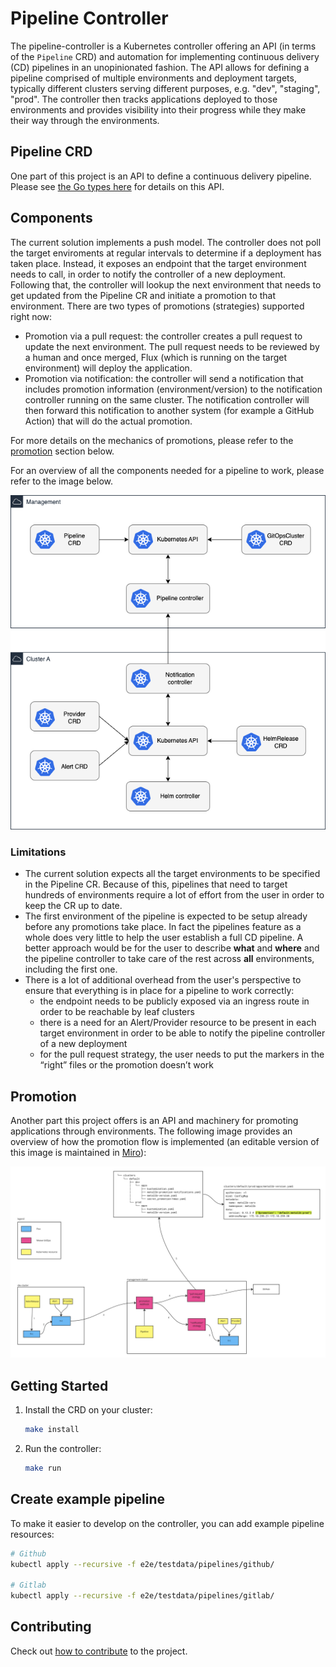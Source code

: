 # Pipeline Controller

The pipeline-controller is a Kubernetes controller offering an API (in terms of the `Pipeline` CRD) and automation for implementing continuous delivery (CD) pipelines in an unopinionated fashion. The API allows for defining a pipeline comprised of multiple environments and deployment targets, typically different clusters serving different purposes, e.g. "dev", "staging", "prod". The controller then tracks applications deployed to those environments and provides visibility into their progress while they make their way through the environments.

## Pipeline CRD

One part of this project is an API to define a continuous delivery pipeline. Please see [the Go types here](api/v1alpha1/pipeline_types.go) for details on this API.

## Components

The current solution implements a push model. The controller does not poll the target enviroments at regular intervals to determine if a deployment has taken place. Instead, it exposes an endpoint that the target environment needs to call, in order to notify the controller of a new deployment. Following that, the controller will lookup the next environment that needs to get updated from the Pipeline CR and initiate a promotion to that environment. There are two types of promotions (strategies) supported right now:
- Promotion via a pull request: the controller creates a pull request to update the next environment. The pull request needs to be reviewed by a human and once merged, Flux (which is running on the target environment) will deploy the application. 
- Promotion via notification: the controller will send a notification that includes promotion information (environment/version) to the notification controller running on the same cluster. The notification controller will then forward this notification to another system (for example a GitHub Action) that will do the actual promotion.

For more details on the mechanics of promotions, please refer to the [promotion](#promotion) section below.

For an overview of all the components needed for a pipeline to work, please refer to the image below.

![pipeline components](/docs/img/pipeline-components.png)

### Limitations
- The current solution expects all the target environments to be specified in the Pipeline CR. Because of this, pipelines that need to target hundreds of environments require a lot of effort from the user in order to keep the CR up to date.
- The first environment of the pipeline is expected to be setup already before any promotions take place. In fact the pipelines feature as a whole does very little to help the user establish a full CD pipeline. A better approach would be for the user to describe **what** and **where** and the pipeline controller to take care of the rest across **all** environments, including the first one.
- There is a lot of additional overhead from the user's perspective to ensure that everything is in place for a pipeline to work correctly:
  - the endpoint needs to be publicly exposed via an ingress route in order to be reachable by leaf clusters
  - there is a need for an Alert/Provider resource to be present in each target environment in order to be able to notify the pipeline controller of a new deployment
  - for the pull request strategy, the user needs to put the markers in the “right” files or the promotion doesn’t work

## Promotion

Another part this project offers is an API and machinery for promoting applications through environments. The following image provides an overview of how the promotion flow is implemented (an editable version of this image is maintained in [Miro](https://miro.com/app/board/uXjVPE5kjdU=/?share_link_id=65605735742)):

![Promotion Flow](/docs/img/promotion-flow.jpg)

## Getting Started

1. Install the CRD on your cluster:
   ```sh
   make install
   ```
2. Run the controller:
   ```sh
   make run
   ```

## Create example pipeline

To make it easier to develop on the controller, you can add example pipeline
resources:

```bash
# Github
kubectl apply --recursive -f e2e/testdata/pipelines/github/

# Gitlab
kubectl apply --recursive -f e2e/testdata/pipelines/gitlab/
```

## Contributing

Check out [how to contribute](CONTRIBUTING.md) to the project.
